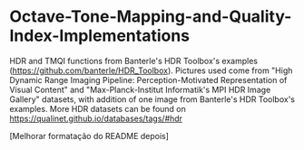 # Octave-Tone-Mapping-and-Quality-Index-Implementations

HDR and TMQI functions from Banterle's HDR Toolbox's examples (https://github.com/banterle/HDR_Toolbox).
Pictures used come from "High Dynamic Range Imaging Pipeline: Perception-Motivated Representation of Visual Content" and "Max-Planck-Institut Informatik's MPI HDR Image Gallery" datasets, with addition of one image from Banterle's HDR Toolbox's examples.
More HDR datasets can be found on https://qualinet.github.io/databases/tags/#hdr

[Melhorar formatação do README depois]
